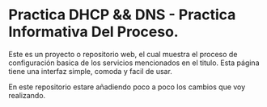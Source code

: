 # Practica DHCP && DNS - Practica Informativa Del Proceso.
Este es un proyecto o repositorio web, el cual muestra el proceso de configuración basica de los servicios mencionados en el titulo.
Esta página tiene una interfaz simple, comoda y facil de usar.

En este repositorio estare añadiendo poco a poco los cambios que voy realizando.

